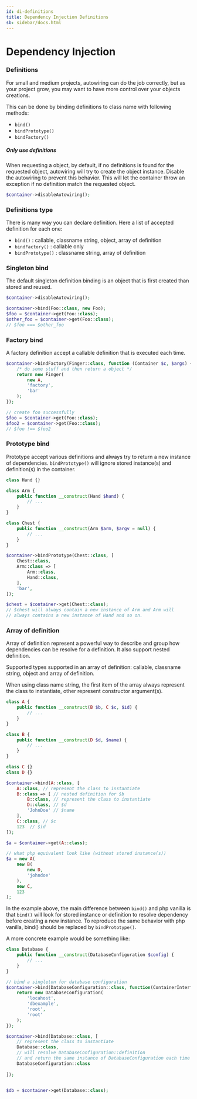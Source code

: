 ```yaml
---
id: di-definitions
title: Dependency Injection Definitions
sb: sidebar/docs.html
---
```

# Dependency Injection
### Definitions

For small and medium projects, autowiring can do the job correctly, but as your project grow, you may want to have more control over your objects creations.

This can be done by binding definitions to class name with following methods:

- ```bind()```
- ```bindPrototype()```
- ```bindFactory()```

##### Only use definitions

When requesting a object, by default, if no definitions is found for the requested object, autowiring will try to create the object instance. Disable the autowiring to prevent this behavior. This will let the container throw an exception if no definition match the requested object. 

```php
$container->disableAutowiring();
```

### Definitions type

There is many way you can declare definition. Here a list of accepted definition for each one:

- ```bind()``` : callable, classname string, object, array of definition
- ```bindFactory()``` : callable only
- ```bindPrototype()``` : classname string, array of definition

### Singleton bind

The default singleton definition binding is an object that is first created than stored and reused.

```php
$container->disableAutowiring();

$container->bind(Foo::class, new Foo);
$foo = $container->get(Foo::class);
$other_foo = $container->get(Foo::class);
// $foo === $other_foo
```


### Factory bind

A factory definition accept a callable definition that is executed each time.

```php
$container->bindFactory(Finger::class, function (Container $c, $args) {
    /* do some stuff and then return a object */
    return new Finger(
        new A, 
        'factory', 
        'bar'
    );
});

// create foo successfully
$foo = $container->get(Foo::class);
$foo2 = $container->get(Foo::class);
// $foo !== $foo2
```


### Prototype bind

Prototype accept various definitions and always try to return a new instance of dependencies. ```bindPrototype()``` will ignore stored instance(s) and definition(s) in the container.

```php
class Hand {}

class Arm {
    public function __construct(Hand $hand) {
        // ...
    }
}

class Chest {
    public function __construct(Arm $arm, $argv = null) {
        // ...
    }
}

$container->bindPrototype(Chest::class, [
    Chest::class,
    Arm::class => [
        Arm::class,
        Hand::class,
    ],
    'bar',
]);

$chest = $container->get(Chest::class);
// $chest will always contain a new instance of Arm and Arm will 
// always contains a new instance of Hand and so on. 
```


### Array of definition

Array of definition represent a powerful way to describe and group how dependencies can be resolve for a definition. It also support nested definition.

Supported types supported in an array of definition: callable, classname string, object and array of definition. 

When using class name string, the first item of the array always represent the class to instantiate, other represent constructor argument(s).

```php
class A {
    public function __construct(B $b, C $c, $id) {
        // ...
    }
}

class B {
    public function __construct(D $d, $name) {
        // ...
    }
}

class C {}
class D {}

$container->bind(A::class, [
    A::class, // represent the class to instantiate
    B::class => [ // nested definition for $b
        B::class, // represent the class to instantiate
        D::class, // $d
        'JohnDoe' // $name
    ],
    C::class, // $c
    123  // $id
]);

$a = $container->get(A::class);

// what php equivalent look like (without stored instance(s))
$a = new A(
    new B(
        new D,
        'johndoe'
    ),
    new C,
    123
);
```

In the example above, the main difference between ```bind()``` and php vanilla is that ```bind()``` will look for stored instance or definition to resolve dependency before creating a new instance. To reproduce the same behavior with php vanilla, bind() should be replaced by ```bindPrototype()```.  

A more concrete example would be something like:


```php
class Database {
    public function __construct(DatabaseConfiguration $config) {
        // ...
    }
}

// bind a singleton for database configuration
$container->bind(DatabaseConfiguration::class, function(ContainerInterface $c) {
    return new DatabaseConfiguration(
        'locahost', 
        'dbexample', 
        'root', 
        'root'
    );
});

$container->bind(Database::class, [
    // represent the class to instantiate
    Database::class, 
    // will resolve DatabaseConfiguration::definition
    // and return the same instance of DatabaseConfiguration each time
    DatabaseConfiguration::class  
    
]);


$db = $container->get(Database::class);

```